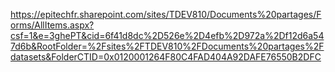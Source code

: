 https://epitechfr.sharepoint.com/sites/TDEV810/Documents%20partages/Forms/AllItems.aspx?csf=1&e=3ghePT&cid=6f41d8dc%2D526e%2D4efb%2D972a%2Df12d6a547d6b&RootFolder=%2Fsites%2FTDEV810%2FDocuments%20partages%2Fdatasets&FolderCTID=0x0120001264F80C4FAD404A92DAFE76550B2DFC
